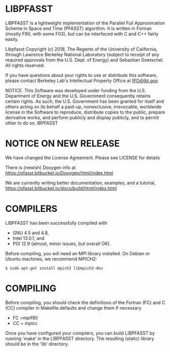 
# LIBPFASST

LIBPFASST is a lightweight implementation of the Parallel Full
Approximation Scheme in Space and Time (PFASST) algorithm.  It is
written in Fortran (mostly F90, with some F03), but can be interfaced
with C and C++ fairly easily.


Libpfasst Copyright (c) 2018, The Regents of the University of California, through Lawrence Berkeley National Laboratory (subject to receipt of any required approvals from the U.S. Dept. of Energy) and Sebastian Goetschel. All rights reserved.

If you have questions about your rights to use or distribute this software, please contact Berkeley Lab's Intellectual Property Office at  IPO@lbl.gov.

NOTICE.  This Software was developed under funding from the U.S. Department of Energy and the U.S. Government consequently retains certain rights. As such, the U.S. Government has been granted for itself and others acting on its behalf a paid-up, nonexclusive, irrevocable, worldwide license in the Software to reproduce, distribute copies to the public, prepare derivative works, and perform publicly and display publicly, and to permit other to do so. IBPFASST

# NOTICE ON NEW RELEASE

We have changed the License Agreement.  Please see LICENSE for details

There is (newish) Doxygen info at
https://pfasst.bitbucket.io/Doxygen/html/index.html

We are currently writing better documentation, examples, and a tutorial,  https://pfasst.bitbucket.io/docs/build/html/index.html


# COMPILERS

LIBPFASST has been successfully compiled with

  + GNU 4.5 and 4.8,
  + Intel 13.0.1, and
  + PGI 12.9 (almost, minor issues, but overall OK).
   

Before compiling, you will need an MPI library installed.  On Debian
or Ubuntu machines, we recommend MPICH2:

  `$ sudo apt-get install mpich2 libmpich2-dev`


# COMPILING

Before compiling, you should check the definitions of the Fortran (FC)  and C (CC) compiler in Makefile.defaults
and change them if necessary

+ FC =mpif90
+ CC = mpicc

Once you have configured your compilers, you can build LIBPFASST by
running 'make' in the LIBPFASST directory.  The resulting (static)
library should be in the 'lib' directory.


